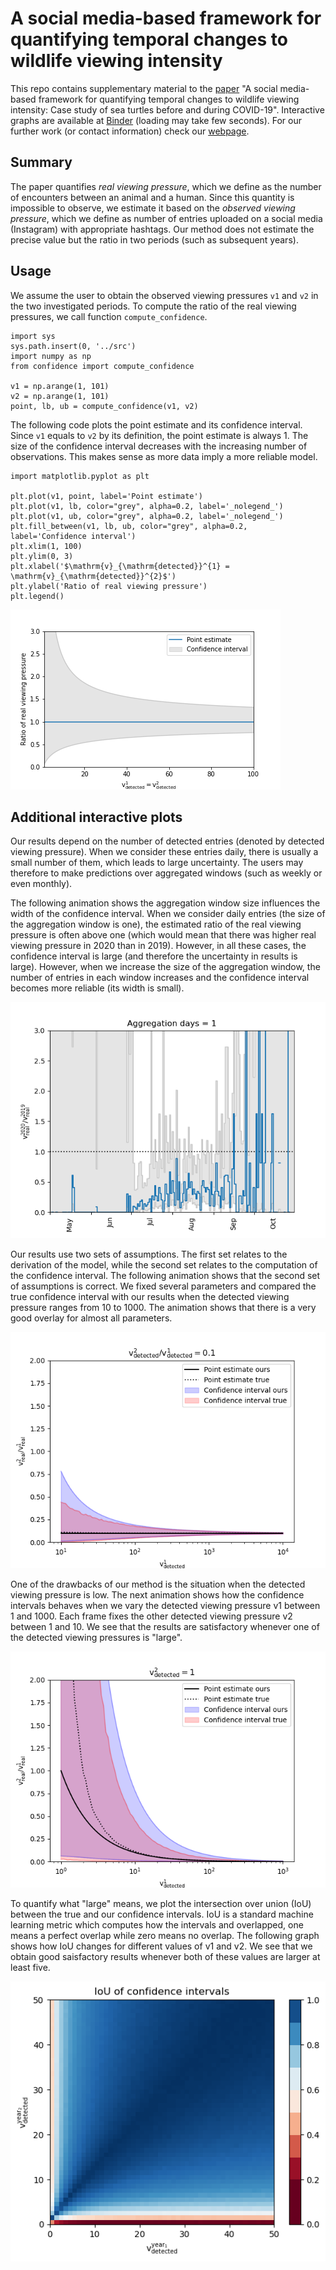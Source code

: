 # A social media-based framework for quantifying temporal changes to wildlife viewing intensity
 
This repo contains supplementary material to the [paper](https://www.biorxiv.org/content/10.1101/2022.05.19.492636) "A social media-based framework for quantifying temporal changes to wildlife viewing intensity: Case study of sea turtles before and during COVID-19". Interactive graphs are available at [Binder](https://mybinder.org/v2/gh/sadda/Turtles_Covid/HEAD?labpath=notebooks%2Fexample.ipynb) (loading may take few seconds). For our further work (or contact information) check our [webpage](http://kostaspapafitsoros.weebly.com/sea-turtles.html).

 
## Summary

The paper quantifies *real viewing pressure*, which we define as the number of encounters between an animal and a human. Since this quantity is impossible to observe, we estimate it based on the *observed viewing pressure*, which we define as number of entries uploaded on a social media (Instagram) with appropriate hashtags. Our method does not estimate the precise value but the ratio in two periods (such as subsequent years).

## Usage

We assume the user to obtain the observed viewing pressures `v1` and `v2`  in the two investigated periods. To compute the ratio of the real viewing pressures, we call function `compute_confidence`.

```
import sys
sys.path.insert(0, '../src')
import numpy as np
from confidence import compute_confidence

v1 = np.arange(1, 101)
v2 = np.arange(1, 101)
point, lb, ub = compute_confidence(v1, v2)
```

The following code plots the point estimate and its confidence interval. Since `v1` equals to `v2` by its definition, the point estimate is always 1. The size of the confidence interval decreases with the increasing number of observations. This makes sense as more data imply a more reliable model.

```
import matplotlib.pyplot as plt

plt.plot(v1, point, label='Point estimate')
plt.plot(v1, lb, color="grey", alpha=0.2, label='_nolegend_')
plt.plot(v1, ub, color="grey", alpha=0.2, label='_nolegend_')
plt.fill_between(v1, lb, ub, color="grey", alpha=0.2, label='Confidence interval')
plt.xlim(1, 100)
plt.ylim(0, 3)
plt.xlabel('$\mathrm{v}_{\mathrm{detected}}^{1} = \mathrm{v}_{\mathrm{detected}}^{2}$')
plt.ylabel('Ratio of real viewing pressure')
plt.legend()
```

![](figures/confidence.png)


## Additional interactive plots

Our results depend on the number of detected entries (denoted by detected viewing pressure). When we consider these entries daily, there is usually a small number of them, which leads to large uncertainty. The users may therefore to make predictions over aggregated windows (such as weekly or even monthly).

The following animation shows the aggregation window size influences the width of the confidence interval. When we consider daily entries (the size of the aggregation window is one), the estimated ratio of the real viewing pressure is often above one (which would mean that there was higher real viewing pressure in 2020 than in 2019). However, in all these cases, the confidence interval is large (and therefore the uncertainty in results is large). However, when we increase the size of the aggregation window, the number of entries in each window increases and the confidence interval becomes more reliable (its width is small).

![](figures/aggr.gif)




Our results use two sets of assumptions. The first set relates to the derivation of the model, while the second set relates to the computation of the confidence interval. The following animation shows that the second set of assumptions is correct. We fixed several parameters and compared the true confidence interval with our results when the detected viewing pressure ranges from 10 to 1000. The animation shows that there is a very good overlay for almost all parameters. 

![](figures/confidence1.gif)



One of the drawbacks of our method is the situation when the detected viewing pressure is low. The next animation shows how the confidence intervals behaves when we vary the detected viewing pressure v1 between 1 and 1000. Each frame fixes the other detected viewing pressure v2 between 1 and 10. We see that the results are satisfactory whenever one of the detected viewing pressures is "large".

![](figures/confidence2.gif)



To quantify what "large" means, we plot the intersection over union (IoU) between the true and our confidence intervals. IoU is a standard machine learning metric which computes how the intervals and overlapped, one means a perfect overlap while zero means no overlap. The following graph shows how IoU changes for different values of v1 and v2. We see that we obtain good saisfactory results whenever both of these values are larger at least five. 

![](figures/reliability1.png)

